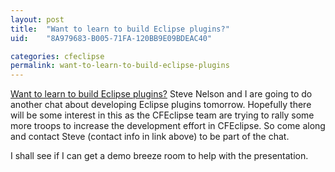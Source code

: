 ```yaml
---
layout: post
title:  "Want to learn to build Eclipse plugins?"
uid:	"8A979683-B005-71FA-120BB9E09BDEAC40"

categories: cfeclipse
permalink: want-to-learn-to-build-eclipse-plugins
---
```

<a href="http://steve.secretagents.com/index.cfm?fuseaction=fuseblog.showcomments&amp;ArticleID=20050725113337">Want to learn to build Eclipse plugins?</a> Steve Nelson and I are going to do another chat about developing Eclipse plugins tomorrow. Hopefully there will be some interest in this as the CFEclipse team are trying to rally some more troops to increase the development effort in CFEclipse. So come along and contact Steve (contact info in link above) to be part of the chat.

I shall see if I can get a demo breeze room to help with the presentation.